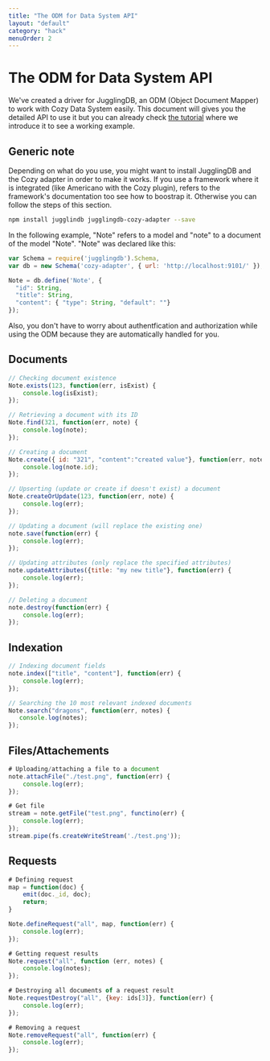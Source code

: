 ```yaml
---
title: "The ODM for Data System API"
layout: "default"
category: "hack"
menuOrder: 2
---
```


# The ODM for Data System API

We've created a driver for JugglingDB, an ODM (Object Document Mapper) to work with Cozy Data System easily. This document will gives you the detailed API to use it but you can already check [the tutorial](http://localhost:9778/hack/getting-started/play-with-data-system.html) where we introduce it to see a working example.

## Generic note
Depending on what do you use, you might want to install JugglingDB and the Cozy adapter in order to make it works. If you use a framework where it is integrated (like Americano with the Cozy plugin), refers to the framework's documentation too see how to boostrap it. Otherwise you can follow the steps of this section.

```bash
npm install jugglindb jugglingdb-cozy-adapter --save
```

In the following example, "Note" refers to a model and "note" to a document of the model "Note". "Note" was declared like this:
```javascript
var Schema = require('jugglingdb').Schema,
var db = new Schema('cozy-adapter', { url: 'http://localhost:9101/' });

Note = db.define('Note', {
  "id": String,
  "title": String,
  "content": { "type": String, "default": ""}
});
```

Also, you don't have to worry about authentfication and authorization while using the ODM because they are automatically handled for you.

## Documents

```javascript
// Checking document existence
Note.exists(123, function(err, isExist) {
    console.log(isExist);
});

// Retrieving a document with its ID
Note.find(321, function(err, note) {
    console.log(note);
});

// Creating a document
Note.create({ id: "321", "content":"created value"}, function(err, note) {
    console.log(note.id);
});

// Upserting (update or create if doesn't exist) a document
Note.createOrUpdate(123, function(err, note) {
    console.log(err);
});

// Updating a document (will replace the existing one)
note.save(function(err) {
    console.log(err);
});

// Updating attributes (only replace the specified attributes)
note.updateAttributes({title: "my new title"}, function(err) {
    console.log(err);
});

// Deleting a document
note.destroy(function(err) {
    console.log(err);
});
```

## Indexation

```javascript
// Indexing document fields
note.index(["title", "content"], function(err) {
    console.log(err);
});

// Searching the 10 most relevant indexed documents
Note.search("dragons", function(err, notes) {
   console.log(notes);
});
```


## Files/Attachements

```javascript
# Uploading/attaching a file to a document
note.attachFile("./test.png", function(err) {
    console.log(err);
});

# Get file
stream = note.getFile("test.png", functino(err) {
    console.log(err);
});
stream.pipe(fs.createWriteStream('./test.png'));
```

## Requests

```javascript
# Defining request
map = function(doc) {
    emit(doc._id, doc);
    return;
}

Note.defineRequest("all", map, function(err) {
    console.log(err);
});

# Getting request results
Note.request("all", function (err, notes) {
    console.log(notes);
});

# Destroying all documents of a request result
Note.requestDestroy("all", {key: ids[3]}, function(err) {
    console.log(err);
});

# Removing a request
Note.removeRequest("all", function(err) {
    console.log(err);
});
```